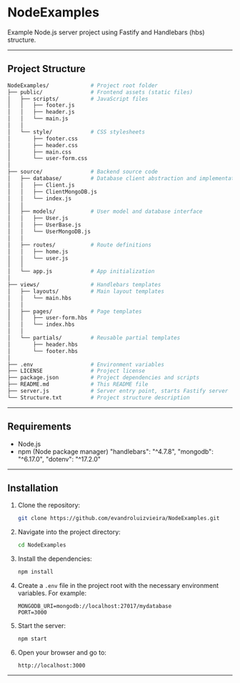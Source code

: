 # NodeExamples

Example Node.js server project using Fastify and Handlebars (hbs) structure.

---

## Project Structure
```bash
NodeExamples/             # Project root folder
├── public/               # Frontend assets (static files)
│   ├── scripts/          # JavaScript files
│   │   ├── footer.js
│   │   ├── header.js
│   │   └── main.js
│   │
│   └── style/            # CSS stylesheets
│       ├── footer.css
│       ├── header.css
│       ├── main.css
│       └── user-form.css
│
├── source/               # Backend source code
│   ├── database/         # Database client abstraction and implementation
│   │   ├── Client.js
│   │   ├── ClientMongoDB.js
│   │   └── index.js
│   │
│   ├── models/           # User model and database interface
│   │   ├── User.js
│   │   ├── UserBase.js
│   │   └── UserMongoDB.js
│   │
│   ├── routes/           # Route definitions
│   │   ├── home.js
│   │   └── user.js
│   │
│   └── app.js            # App initialization
│
├── views/                # Handlebars templates
│   ├── layouts/          # Main layout templates
│   │   └── main.hbs
│   │
│   ├── pages/            # Page templates
│   │   ├── user-form.hbs
│   │   └── index.hbs
│   │
│   └── partials/         # Reusable partial templates
│       ├── header.hbs
│       └── footer.hbs
│
├── .env                  # Environment variables
├── LICENSE               # Project license
├── package.json          # Project dependencies and scripts
├── README.md             # This README file
├── server.js             # Server entry point, starts Fastify server
└── Structure.txt         # Project structure description
```

---

## Requirements

- Node.js
- npm (Node package manager)
		"handlebars": "^4.7.8",
		"mongodb": "^6.17.0",
		"dotenv": "^17.2.0"
---

## Installation

1. Clone the repository:

   ```bash
   git clone https://github.com/evandroluizvieira/NodeExamples.git
   ```

2. Navigate into the project directory:

   ```bash
   cd NodeExamples
   ```

3. Install the dependencies:

   ```bash
   npm install
   ```

4. Create a `.env` file in the project root with the necessary environment variables. For example:

   ```
   MONGODB_URI=mongodb://localhost:27017/mydatabase
   PORT=3000
   ```

5. Start the server:

   ```bash
   npm start
   ```

6. Open your browser and go to:

   ```
   http://localhost:3000
   ```

---

